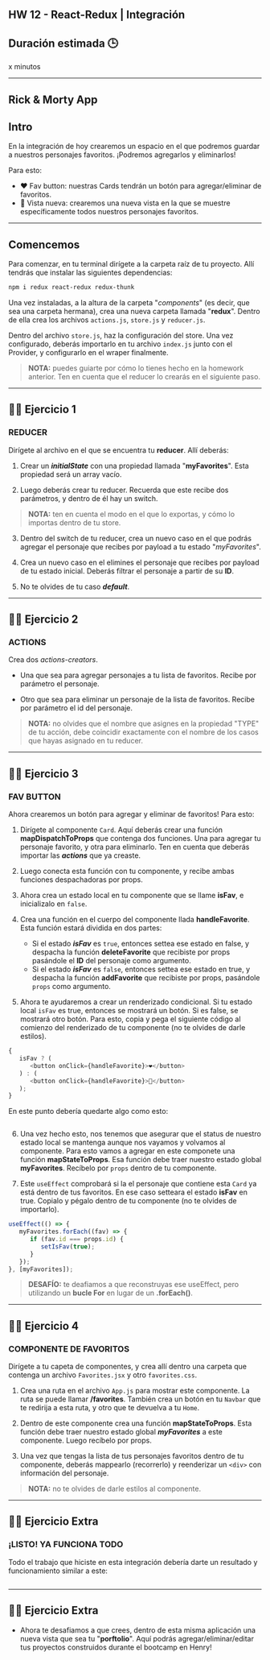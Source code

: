 ## HW 12 - React-Redux | Integración

## Duración estimada 🕒

x minutos

---

## Rick & Morty App

## Intro

En la integración de hoy crearemos un espacio en el que podremos guardar a nuestros personajes favoritos. ¡Podremos agregarlos y eliminarlos!

Para esto:

-  ❤️ Fav button: nuestras Cards tendrán un botón para agregar/eliminar de favoritos.
-  👀 Vista nueva: crearemos una nueva vista en la que se muestre específicamente todos nuestros personajes favoritos.

---

## Comencemos

Para comenzar, en tu terminal dirígete a la carpeta raíz de tu proyecto. Allí tendrás que instalar las siguientes dependencias:

```bash
npm i redux react-redux redux-thunk
```

Una vez instaladas, a la altura de la carpeta "_components_" (es decir, que sea una carpeta hermana), crea una nueva carpeta llamada "**redux**". Dentro de ella crea los archivos `actions.js`, `store.js` y `reducer.js`.

Dentro del archivo `store.js`, haz la configuración del store. Una vez configurado, deberás importarlo en tu archivo `index.js` junto con el Provider, y configurarlo en el wraper finalmente.

> **NOTA:** puedes guiarte por cómo lo tienes hecho en la homework anterior. Ten en cuenta que el reducer lo crearás en el siguiente paso.

---

## 👩‍💻 Ejercicio 1

### **REDUCER**

Dirígete al archivo en el que se encuentra tu **reducer**. Allí deberás:

1. Crear un _**initialState**_ con una propiedad llamada "**myFavorites**". Esta propiedad será un array vacío.

2. Luego deberás crear tu reducer. Recuerda que este recibe dos parámetros, y dentro de él hay un switch.

> **NOTA:** ten en cuenta el modo en el que lo exportas, y cómo lo importas dentro de tu store.

3. Dentro del switch de tu reducer, crea un nuevo caso en el que podrás agregar el personaje que recibes por payload a tu estado "_myFavorites_".

4. Crea un nuevo caso en el elimines el personaje que recibes por payload de tu estado inicial. Deberás filtrar el personaje a partir de su **ID**.

5. No te olvides de tu caso _**default**_.

---

## 👩‍💻 Ejercicio 2

### **ACTIONS**

Crea dos _actions-creators_.

-  Una que sea para agregar personajes a tu lista de favoritos. Recibe por parámetro el personaje.

-  Otro que sea para eliminar un personaje de la lista de favoritos. Recibe por parámetro el id del personaje.

> **NOTA:** no olvides que el nombre que asignes en la propiedad "TYPE" de tu acción, debe coincidir exactamente con el nombre de los casos que hayas asignado en tu reducer.

---

## 👩‍💻 Ejercicio 3

### **FAV BUTTON**

Ahora crearemos un botón para agregar y eliminar de favoritos! Para esto:

1. Dirígete al componente `Card`. Aquí deberás crear una función **mapDispatchToProps** que contenga dos funciones. Una para agregar tu personaje favorito, y otra para eliminarlo. Ten en cuenta que deberás importar las _**actions**_ que ya creaste.

2. Luego conecta esta función con tu componente, y recibe ambas funciones despachadoras por props.

3. Ahora crea un estado local en tu componente que se llame **isFav**, e inicializalo en `false`.

4. Crea una función en el cuerpo del componente llada **handleFavorite**. Esta función estará dividida en dos partes:

   -  Si el estado _**isFav**_ es `true`, entonces settea ese estado en false, y despacha la función **deleteFavorite** que recibiste por props pasándole el **ID** del personaje como argumento.
   -  Si el estado _**isFav**_ es `false`, entonces settea ese estado en true, y despacha la función **addFavorite** que recibiste por props, pasándole `props` como argumento.

5. Ahora te ayudaremos a crear un renderizado condicional. Si tu estado local `isFav` es true, entonces se mostrará un botón. Si es false, se mostrará otro botón. Para esto, copia y pega el siguiente código al comienzo del renderizado de tu componente (no te olvides de darle estilos).

```javascript
{
   isFav ? (
      <button onClick={handleFavorite}>❤️</button>
   ) : (
      <button onClick={handleFavorite}>🤍</button>
   );
}
```

En este punto debería quedarte algo como esto:

<img src="./img/favButton.gif" alt="" />

6. Una vez hecho esto, nos tenemos que asegurar que el status de nuestro estado local se mantenga aunque nos vayamos y volvamos al componente. Para esto vamos a agregar en este componete una función **mapStateToProps**. Esa función debe traer nuestro estado global **myFavorites**. Recíbelo por `props` dentro de tu componente.

7. Este `useEffect` comprobará si la el personaje que contiene esta `Card` ya está dentro de tus favoritos. En ese caso setteara el estado **isFav** en true. Copialo y pégalo dentro de tu componente (no te olvides de importarlo).

```javascript
useEffect(() => {
   myFavorites.forEach((fav) => {
      if (fav.id === props.id) {
         setIsFav(true);
      }
   });
}, [myFavorites]);
```

> **DESAFÍO:** te deafiamos a que reconstruyas ese useEffect, pero utilizando un **bucle For** en lugar de un **.forEach()**.

---

## 👩‍💻 Ejercicio 4

### **COMPONENTE DE FAVORITOS**

Dirígete a tu capeta de componentes, y crea allí dentro una carpeta que contenga un archivo `Favorites.jsx` y otro `favorites.css`.

1. Crea una ruta en el archivo `App.js` para mostrar este componente. La ruta se puede llamar **/favorites**. También crea un botón en tu `Navbar` que te redirija a esta ruta, y otro que te devuelva a tu `Home`.

2. Dentro de este componente crea una función **mapStateToProps**. Esta función debe traer nuestro estado global _**myFavorites**_ a este componente. Luego recíbelo por props.

3. Una vez que tengas la lista de tus personajes favoritos dentro de tu componente, deberás mappearlo (recorrerlo) y reenderizar un `<div>` con información del personaje.

> **NOTA:** no te olvides de darle estilos al componente.

---

## 👩‍💻 Ejercicio Extra

### **¡LISTO! YA FUNCIONA TODO**

Todo el trabajo que hiciste en esta integración debería darte un resultado y funcionamiento similar a este:

<img src="./img/favDemostration.gif" alt="" />

---

## 👩‍💻 Ejercicio Extra

-  Ahora te desafiamos a que crees, dentro de esta misma aplicación una nueva vista que sea tu "**porftolio**". Aquí podrás agregar/eliminar/editar tus proyectos construidos durante el bootcamp en Henry!
